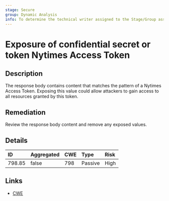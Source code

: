 ```yaml
---
stage: Secure
group: Dynamic Analysis
info: To determine the technical writer assigned to the Stage/Group associated with this page, see https://about.gitlab.com/handbook/engineering/ux/technical-writing/#assignments
---
```


# Exposure of confidential secret or token Nytimes Access Token

## Description

The response body contains content that matches the pattern of a Nytimes Access Token.
Exposing this value could allow attackers to gain access to all resources granted by this token.

## Remediation

Review the response body content and remove any exposed values.

## Details

| ID | Aggregated | CWE | Type | Risk |
|:---|:--------|:--------|:--------|:--------|
| 798.85 | false | 798 | Passive | High |

## Links

- [CWE](https://cwe.mitre.org/data/definitions/798.html)
